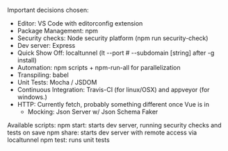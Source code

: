 

Important decisions chosen:
  - Editor: VS Code with editorconfig extension
  - Package Management: npm
  - Security checks: Node security platform (npm run security-check)
  - Dev server: Express
  - Quick Show Off: localtunnel (lt --port # --subdomain [string] after -g install)
  - Automation: npm scripts + npm-run-all for parallelization 
  - Transpiling: babel
  - Unit Tests: Mocha / JSDOM
  - Continuous Integration: Travis-CI (for linux/OSX) and appveyor (for windows.)
  - HTTP: Currently fetch, probably something different once Vue is in
    - Mocking: Json Server w/ Json Schema Faker

Available scripts:
  npm start: starts dev server, running security checks and tests on save
  npm share: starts dev server with remote access via localtunnel
  npm test: runs unit tests
  